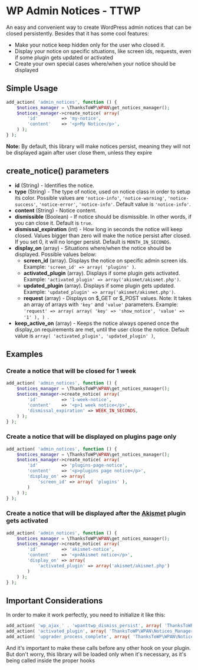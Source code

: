 # WP Admin Notices - TTWP
An easy and convenient way to create WordPress admin notices that can be closed persistently. Besides that it has some cool features:
* Make your notice keep hidden only for the user who closed it.
* Display your notice on specific situations, like screen ids, requests, even if some plugin gets updated or activated
* Create your own special cases where/when your notice should be displayed

## Simple Usage

```php
add_action( 'admin_notices', function () {
	$notices_manager = \ThanksToWP\WPAN\get_notices_manager();
	$notices_manager->create_notice( array(
		'id'         => 'my-notice',
		'content'    => '<p>My Notice</p>',		
	) );
} );
```

**Note:** By default, this library will make notices persist, meaning they will not be displayed again after user close them, unless they expire

## create_notice() parameters

* **id** (String) - Identifies the notice.
* **type** (String) - The type of notice, used on notice class in order to setup its color. Possible values are `'notice-info'`, `'notice-warning'`, `'notice-success'`, `'notice-error'`, `'notice-info'`. Default value is `'notice-info'`.
* **content** (String) - Notice content.
* **dismissible** (Boolean) - If notice should be dismissible. In other words, if you can close it. Default is `true`.
* **dismissal_expiration** (int) - How long in seconds the notice will keep closed. Values bigger than zero will make the notice persist after closed. If you set 0, it will no longer persist. Default is `MONTH_IN_SECONDS`.
* **display_on** (array) - Situations where/when the notice should be displayed. Possible values below:
  - **screen_id** (array). Displays the notice on specific admin screen ids. Example: `'screen_id' => array( 'plugins' )`.
  - **activated_plugin** (array). Displays if some plugin gets activated. Example: `'activated_plugin' => array('akismet/akismet.php')`.
  - **updated_plugin** (array). Displays if some plugin gets updated. Example: `'updated_plugin' => array('akismet/akismet.php')`.
  - **request** (array) - Displays on $_GET or $_POST values. Note: It takes an array of arrays with `'key'` and `'value'` parameters. Example:
`'request' => array( array( 'key' => 'show_notice', 'value' => '1' ), ) `.
* **keep_active_on** (array) - Keeps the notice always opened once the display_on requirements are met, until the user close the notice. Default value is `array( 'activated_plugin', 'updated_plugin' )`,

## Examples

### Create a notice that will be closed for 1 week
```php
add_action( 'admin_notices', function () {
	$notices_manager = \ThanksToWP\WPAN\get_notices_manager();
	$notices_manager->create_notice( array(
		'id'         => '1-week-notice',
		'content'    => '<p>1 week notice</p>',	
		'dismissal_expiration' => WEEK_IN_SECONDS,
	) );
} );
```

### Create a notice that will be displayed on plugins page only
```php
add_action( 'admin_notices', function () {
	$notices_manager = \ThanksToWP\WPAN\get_notices_manager();
	$notices_manager->create_notice( array(
		'id'         => 'plugins-page-notice',
		'content'    => '<p>plugins page notice</p>',	
		'display_on' => array(
			'screen_id' => array( 'plugins' ),			
		)
	) );
} );
```

### Create a notice that will be displayed after the [Akismet](https://br.wordpress.org/plugins/akismet/) plugin gets activated
```php
add_action( 'admin_notices', function () {
	$notices_manager = \ThanksToWP\WPAN\get_notices_manager();
	$notices_manager->create_notice( array(
		'id'         => 'akismet-notice',
		'content'    => '<p>Akismet notice</p>',	
		'display_on' => array(
			'activated_plugin' => array('akismet/akismet.php')
		)
	) );
} );
```

## Important Considerations
In order to make it work perfectly, you need to initialize it like this:
```php
add_action( 'wp_ajax_' . 'wpanttwp_dismiss_persist', array( 'ThanksToWP\WPAN\Notices_Manager', 'ajax_dismiss' ) );
add_action( 'activated_plugin', array( 'ThanksToWP\WPAN\Notices_Manager', 'set_activated_plugin' ) );
add_action( 'upgrader_process_complete', array( 'ThanksToWP\WPAN\Notices_Manager', 'set_upgrader_process' ), 10, 2 );
```
And it's important to make these calls before any other hook on your plugin.
But don't worry, this library will be loaded only when it's necessary, as it's being called inside the proper hooks
